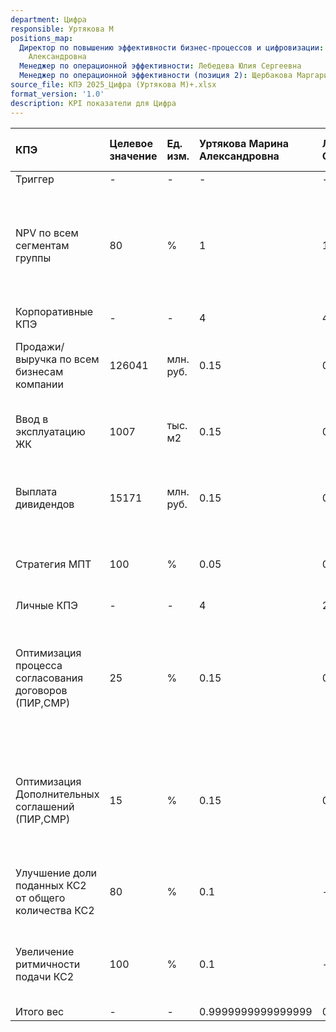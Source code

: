 ```yaml
---
department: Цифра
responsible: Уртякова М
positions_map:
  Директор по повышению эффективности бизнес-процессов и цифровизации: Уртякова Марина
    Александровна
  Менеджер по операционной эффективности: Лебедева Юлия Сергеевна
  Менеджер по операционной эффективности (позиция 2): Щербакова Маргарита Вячеславовна
source_file: КПЭ 2025_Цифра (Уртякова М)+.xlsx
format_version: '1.0'
description: KPI показатели для Цифра
---
```


| КПЭ | Целевое значение | Ед. изм. | Уртякова Марина Александровна | Лебедева Юлия Сергеевна | Щербакова Маргарита Вячеславовна | Тип показателя | Min значение | Max значение | Методика | Источник информации | Факт | Исполнение |
| :--- | :--- | :--- | :--- | :--- | :--- | :--- | :--- | :--- | :--- | :--- | :--- | :--- |
| Триггер | - | - | - | - | - | - | - | - | - | - | - | - |
| NPV по всем сегментам группы | 80 | % | 1 | 1 | 1 | На увеличение, чем больше, тем лучше | 0.8 | 1.2 | разность между всеми денежными притоками и оттоками, приведёнными к текущему моменту времени | Финансовый департамент | 1 | 1 |
| Корпоративные КПЭ | - | - | 4 | 4 | 4 | - | - | - | - | - | - | - |
| Продажи/выручка по всем <br>бизнесам компании | 126041 | млн. руб. | 0.15 | 0.1 | 0.1 | На увеличение, чем больше, тем лучше | 0.8 | 1.2 | - | Финансовый департамент | - | - |
| Ввод в эксплуатацию ЖК | 1007 | тыс. м2 | 0.15 | 0.1 | 0.1 | На увеличение, чем больше, тем лучше | 0.8 | 1.2 | - | Финансовый департамент | - | - |
| Выплата дивидендов | 15171 | млн. руб. | 0.15 | 0.05 | 0.05 | На увеличение, чем больше, тем лучше | 0.8 | 1.2 | - | Финансовый департамент | - | - |
| Стратегия МПТ | 100 | % | 0.05 | 0.05 | 0.05 | На увеличение, чем больше, тем лучше | 1 | 1 | - | Протокол СД | - | - |
| Личные КПЭ | - | - | 4 | 2 | 4 | - | - | - | - | - | - | - |
| Оптимизация процесса согласования договоров (ПИР,СМР) | 25 | % | 0.15 | 0.35 | 0.15 | На увеличение, чем больше, тем лучше | 0.15 | 0.4 | Сокращение средней длительности согласования договоров по шаблонным сметам относительно показателей 2024 года - 25% | Юридический департамент | - | - |
| Оптимизация Дополнительных соглашений (ПИР,СМР) | 15 | % | 0.15 | 0.35 | 0.15 | На увеличение, чем больше, тем лучше | 0.1 | 0.3 | Сокращение средней длительности согласования Дополнительных соглашений относительно показателей 2024 года - 15% | Юридический департамент | - | - |
| Улучшение доли поданных КС2 от общего количества КС2 | 80 | % | 0.1 | - | 0.2 | На увеличение, чем больше, тем лучше | 0.8 | 1.2 | Текущее значение 60%, поданные КС2/все КС2 | ФД | - | - |
| Увеличение ритмичности подачи КС2 | 100 | % | 0.1 | - | 0.2 | На увеличение, чем больше, тем лучше | 0.65 | 0.9 | Среднемесячное значение - 1 раз в месяц = 100%. Текущее значение - 1 раз в 2 месяца | ФД | - | - |
| Итого вес | - | - | 0.9999999999999999 | 0.9999999999999999 | 1 | - | - | - | - | - | - | - |
